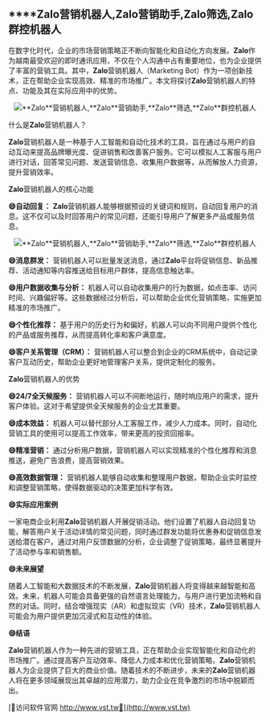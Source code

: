 ## ****Zalo**营销机器人,**Zalo**营销助手,**Zalo**筛选,**Zalo**群控机器人**

在数字化时代，企业的市场营销策略正不断向智能化和自动化方向发展。**Zalo**作为越南最受欢迎的即时通讯应用，不仅在个人沟通中占有重要地位，也为企业提供了丰富的营销工具。其中，**Zalo**营销机器人（Marketing Bot）作为一项创新技术，正在帮助企业实现高效、精准的市场推广。本文将探讨**Zalo**营销机器人的特点、功能及其在实际应用中的优势。

 <center><img src="https://vst.tw/MP4/tuiguang/png/1.png" alt="**Zalo**营销机器人,**Zalo**营销助手,**Zalo**筛选,**Zalo**群控机器人"></center>

什么是**Zalo**营销机器人？

**Zalo**营销机器人是一种基于人工智能和自动化技术的工具，旨在通过与用户的自动互动来提高品牌曝光度、促进销售和改善客户服务。它可以模拟人工客服与用户进行对话，回答常见问题、发送营销信息、收集用户数据等，从而解放人力资源，提升营销效率。

**Zalo**营销机器人的核心功能

**😄自动回复：**
**Zalo**营销机器人能够根据预设的关键词和规则，自动回复用户的消息。这不仅可以及时回答用户的常见问题，还能引导用户了解更多产品或服务信息。

 <center><img src="https://vst.tw/MP4/tuiguang/png/5.png" alt="**Zalo**营销机器人,**Zalo**营销助手,**Zalo**筛选,**Zalo**群控机器人"></center>

**😄消息群发：**
营销机器人可以批量发送消息，通过**Zalo**平台将促销信息、新品推荐、活动通知等内容推送给目标用户群体，提高信息触达率。

**😄用户数据收集与分析：**
机器人可以自动收集用户的行为数据，如点击率、访问时间、兴趣偏好等。这些数据经过分析后，可以帮助企业优化营销策略，实施更加精准的市场推广。

**😄个性化推荐：**
基于用户的历史行为和偏好，机器人可以向不同用户提供个性化的产品或服务推荐，从而提高转化率和客户满意度。

**😄客户关系管理（CRM）：**
营销机器人可以整合到企业的CRM系统中，自动记录客户互动历史，帮助企业更好地管理客户关系，提供定制化的服务。

**Zalo**营销机器人的优势

**😄24/7全天候服务：**
营销机器人可以不间断地运行，随时响应用户的需求，提升客户体验。这对于希望提供全天候服务的企业尤其重要。

**😄成本效益：**
机器人可以替代部分人工客服工作，减少人力成本。同时，自动化营销工具的使用可以提高工作效率，带来更高的投资回报率。

**😄精准营销：**
通过分析用户数据，营销机器人可以实现精准的个性化推荐和消息推送，避免广告浪费，提高营销效果。

**😄高效数据管理：**
营销机器人能够自动收集和整理用户数据，帮助企业实时监控和调整营销策略，使得数据驱动的决策更加科学有效。

**😄实际应用案例**

一家电商企业利用**Zalo**营销机器人开展促销活动。他们设置了机器人自动回复功能，解答用户关于活动详情的常见问题，同时通过群发功能将优惠券和促销信息发送给潜在客户。通过对用户反馈数据的分析，企业调整了促销策略，最终显著提升了活动参与率和销售额。

**😄未来展望**

随着人工智能和大数据技术的不断发展，**Zalo**营销机器人将变得越来越智能和高效。未来，机器人可能会具备更强的自然语言处理能力，与用户进行更加流畅和自然的对话。同时，结合增强现实（AR）和虚拟现实（VR）技术，**Zalo**营销机器人可能会为用户提供更加沉浸式和互动性的体验。

**😄结语**

**Zalo**营销机器人作为一种先进的营销工具，正在帮助企业实现智能化和自动化的市场推广。通过提高客户互动效率、降低人力成本和优化营销策略，**Zalo**营销机器人为企业提供了巨大的商业价值。随着技术的不断进步，未来的**Zalo**营销机器人将在更多领域展现出其卓越的应用潜力，助力企业在竞争激烈的市场中脱颖而出。


[👻访问软件官网 http://www.vst.tw👻](http://www.vst.tw)
